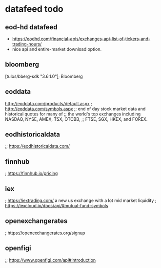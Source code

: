 # datafeed todo

## eod-hd datafeed

- https://eodhd.com/financial-apis/exchanges-api-list-of-tickers-and-trading-hours/
- nice api and entire-market download option.

## bloomberg
 [tulos/bberg-sdk "3.6.1.0"]; Bloomberg


## eoddata
  http://eoddata.com/products/default.aspx
; http://eoddata.com/symbols.aspx
;; end of day stock market data and historical quotes for many of 
;; the world's top exchanges including NASDAQ, NYSE, AMEX, TSX, OTCBB, 
;; FTSE, SGX, HKEX, and FOREX.


## eodhistoricaldata
;; https://eodhistoricaldata.com/


## finnhub
; https://finnhub.io/pricing

## iex

; https://iextrading.com/  a new us exchange with a lot mid market liquidity
; https://iexcloud.io/docs/api/#mutual-fund-symbols

## openexchangerates

; https://openexchangerates.org/signup

## openfigi
;; https://www.openfigi.com/api#introduction